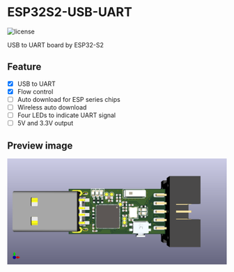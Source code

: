 # ESP32S2-USB-UART

![license](https://img.shields.io/github/license/TDA-2030/esp32s2-usb-uart)

USB to UART board by ESP32-S2

## Feature

- [x] USB to UART
- [x] Flow control
- [ ] Auto download for ESP series chips
- [ ] Wireless auto download
- [ ] Four LEDs to indicate UART signal
- [ ] 5V and 3.3V output

## Preview image

![front](./picture/front.png)
